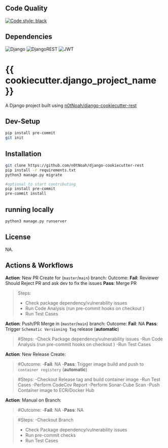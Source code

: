 
## Code Quality
[![Code style: black](https://img.shields.io/badge/code%20style-black-000000.svg)](https://github.com/ambv/black)


## Dependencies

![Django](https://img.shields.io/badge/django-%23092E20.svg?style=for-the-badge&logo=django&logoColor=white)
![DjangoREST](https://img.shields.io/badge/DJANGO-REST-ff1709?style=for-the-badge&logo=django&logoColor=white&color=ff1709&labelColor=gray)
![JWT](https://img.shields.io/badge/JWT-black?style=for-the-badge&logo=JSON%20web%20tokens)

# {{ cookiecutter.django_project_name }}
A Django project built using [n0tNoah/django-cookiecutter-rest](https://github.com/n0tNoah/django-cookiecutter-rest)

## Dev-Setup
```bash
pip install pre-commit
git init

```


## Installation

```bash
git clone https://github.com/n0tNoah/django-cookiecutter-rest
pip install -r requirements.txt
python3 manage.py migrate

#optional to start contributing
pip install pre-commit
pre-commit install

```

## running locally

```bash
python3 manage.py runserver
```

## License
NA.


## Actions & Workflows

**Action**: New PR Create for (`master`/`main`) branch:
Outcome:
**Fail**: Reviewer Should Reject PR and ask dev to fix the issues
**Pass**: Merge PR

>Steps:
>- Check package dependency/vulnerability issues 
>- Run Code Analysis (run pre-commit hooks on checkout )
>- Run Test Cases

**Action**: Push/PR Merge in (`master`/`main`) branch:
Outcome:
**Fail**: NA
**Pass**: Trigger `Schematic Versioning Tag` release (**automatic**)

> #Steps:
> -Check Package dependency/vulnerability issues
> -Run Code Analysis (run pre-commit hooks on checkout )
> -Run Test Cases

**Action**: New Release Create:
> #Outcome:
> -**Fail**: NA
> -**Pass**: Trigger image build and push to `container registery` (**automatic**)

> #Steps:
> -Checkout Release tag and build container image
> -Run Test Cases
> -Perform CodeCov Report
> -Perform Sonar-Cube Scan
> -Push Container image to ECR/Docker Hub

**Action**: Manual on Branch:
> #Outcome:
> -**Fail**: NA
> -**Pass**: NA

> #Steps:
> -Checkout Branch
> - Check Package dependency/vulnerability issues
> - Run pre-commit checks
> - Run Test Cases



